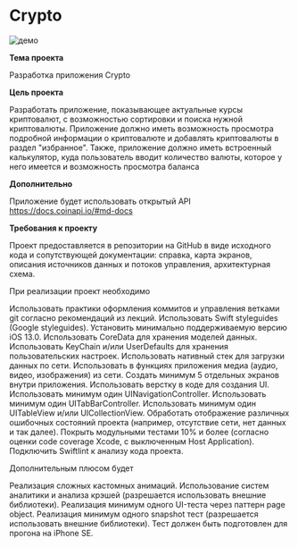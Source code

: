# Crypto

<img src="src/demo.gif" alt="демо">

**Тема проекта**

Разработка приложения Crypto

**Цель проекта**

Разработать приложение, показывающее актуальные курсы криптовалют, с возможностью сортировки и поиска нужной криптовалюты. 
Приложение должно иметь возможность просмотра подробной информации о криптовалюте и добавлять криптовалюты в раздел "избранное". Также, приложение должно иметь встроенный калькулятор, куда пользователь вводит количество валюты, которое у него имеется и возможность просмотра баланса

**Дополнительно**

Приложение будет использовать открытый API https://docs.coinapi.io/#md-docs

**Требования к проекту**

Проект предоставляется в репозитории на GitHub в виде исходного кода и сопутствующей документации:
справка,
карта экранов,
описания источников данных и потоков управления,
архитектурная схема.

При реализации проект необходимо

Использовать практики оформления коммитов и управления ветками git согласно рекомендаций из лекций.
Использовать Swift styleguides (Google styleguides).
Установить минимально поддерживаемую версию iOS 13.0.
Использовать CoreData для хранения моделей данных.
Использовать KeyChain и/или UserDefaults для хранения пользовательских настроек.
Использовать нативный стек для загрузки данных по сети.
Использовать в функциях приложения медиа (аудио, видео, изображения) из сети.
Создать минимум 5 отдельных экранов внутри приложения.
Использовать верстку в коде для создания UI.
Использовать минимум один UINavigationController.
Использовать минимум один UITabBarController.
Использовать минимум один UITableView и/или UICollectionView.
Обработать отображение различных ошибочных состояний проекта (например, отсутствие сети, нет данных и так далее).
Покрыть модульными тестами 10% и более (согласно оценки code coverage Xcode, с выключенным Host Application).
Подключить Swiftlint к анализу кода проекта.

Дополнительным плюсом будет

Реализация сложных кастомных анимаций.
Использование систем аналитики и анализа крэшей (разрешается использовать внешние библиотеки).
Реализация минимум одного UI-теста через паттерн page object.
Реализация минимум одного snapshot тест (разрешается использовать внешние библиотеки). Тест должен быть подготовлен для прогона на iPhone SE.



